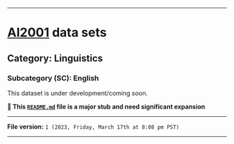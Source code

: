 
***

# [AI2001](https://github.com/seanpm2001/AI2001/) data sets

## Category: Linguistics

### Subcategory (SC): English

This dataset is under development/coming soon.

**🌱️ This [`README.md`](/README.md) file is a major stub and need significant expansion**

***

**File version:** `1 (2023, Friday, March 17th at 8:08 pm PST)`

***
